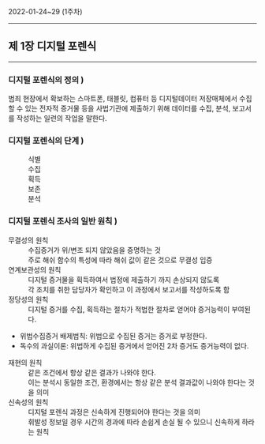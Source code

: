 2022-01-24~29 (1주차)
<hr />
<h2>제 1장 디지털 포렌식</h2>
<hr />

<h3>디지털 포렌식의 정의 )</h3>
범죄 현장에서 확보하는 스마트폰, 태블릿, 컴퓨터 등 디지털데이터 저장매체에서 
수집할 수 있는 전자적 증거물 등을 사법기관에 제출하기 위해 데이터를 수집, 분석, 보고서를 
작성하는 일련의 작업을 말한다.

<h3>디지털 포렌식의 단계 )</h3>
<dl>
   <dd>식별</dd>
   <dd>수집</dd>
   <dd>획득</dd>
   <dd>보존</dd>
   <dd>분석</dd>
</dl>

<h3>디지털 포렌식 조사의 일반 원칙 )</h3>
<dl>
   <dt>무결성의 원칙</dt>
	<dd>수집증거가 위/변조 되지 않았음을 증명하는 것</dd>
	<dd>주로 해쉬 함수의 특성에 따라 해쉬 값이 같은 것으로 무결성 입증</dd>

   <dt>연계보관성의 원칙</dt>
	<dd>디지털 증거물을 획득하여서 법정에 제출하기 까지 손상되지 않도록</dd>
	<dd>각 조치를 취한 담당자가 확인하고 이 과정에서 보고서를 작성하도록 함</dd>

   <dt>정당성의 원칙</dt>
	<dd>디지털 증거를 수집, 획득하는 절차가 적법한 절차로 얻어야 증거능력이 부여된다.</dd>
	<ul>
	    <li>위법수집증거 배제법칙: 위법으로 수집된 증거는 증거로 부정한다.</li>
	    <li>독수의 과실이론: 위법하게 수집된 증거에서 얻어진 2차 증거도 증거능력이 없다.</li>
	</ul>

   <dt>재현의 원칙</dt>
	<dd>같은 조건에서 항상 같은 결과가 나와야 한다.</dd>
	<dd>이는 분석시 동일한 조건, 환경에서는 항상 같은 분석 결과값이 나와야 한다는 것을 의미</dd>

   <dt>신속성의 원칙</dt>
	<dd>디지털 포렌식 과정은 신속하게 진행되어야 한다는 것을 의미</dd>
	<dd>휘발성 정보일 경우 시간의 경과에 따라 손쉽게 손실 될 수 있으니 신속하게 하라는 원칙</dd>
</dl>


